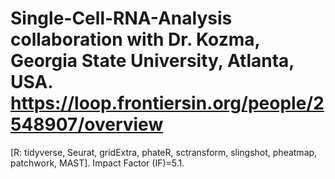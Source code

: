 # Single-Cell-RNA-Analysis collaboration with Dr. Kozma, Georgia State University, Atlanta, USA. https://loop.frontiersin.org/people/2548907/overview
[R: tidyverse, Seurat, gridExtra, phateR, sctransform, slingshot, pheatmap, patchwork, MAST]. Impact Factor (IF)=5.1.
